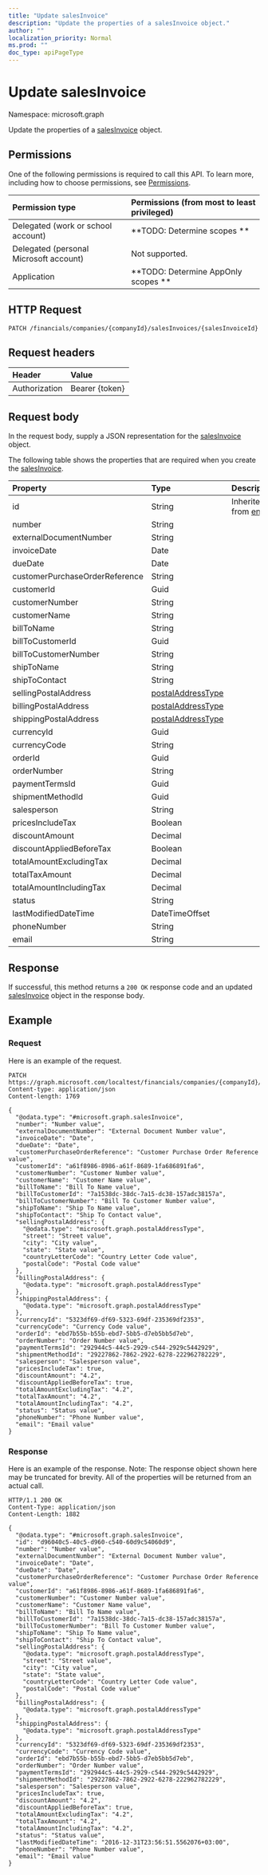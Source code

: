 ```yaml
---
title: "Update salesInvoice"
description: "Update the properties of a salesInvoice object."
author: ""
localization_priority: Normal
ms.prod: ""
doc_type: apiPageType
---
```


# Update salesInvoice

Namespace: microsoft.graph

Update the properties of a [salesInvoice](../resources/salesinvoice.md) object.

## Permissions
One of the following permissions is required to call this API. To learn more, including how to choose permissions, see [Permissions](/concepts/permissions-reference.md).

|Permission type|Permissions (from most to least privileged)|
|:---|:---|
|Delegated (work or school account)|**TODO: Determine scopes **|
|Delegated (personal Microsoft account)|Not supported.|
|Application|**TODO: Determine AppOnly scopes **|

## HTTP Request
<!-- {
  "blockType": "ignored"
}
-->
``` http
PATCH /financials/companies/{companyId}/salesInvoices/{salesInvoiceId}
```

## Request headers
|Header|Value|
|:---|:---|
|Authorization|Bearer {token}|

## Request body
In the request body, supply a JSON representation for the [salesInvoice](../resources/salesinvoice.md) object.

The following table shows the properties that are required when you create the [salesInvoice](../resources/salesinvoice.md).

|Property|Type|Description|
|:---|:---|:---|
|id|String| Inherited from [entity](../resources/entity.md)|
|number|String||
|externalDocumentNumber|String||
|invoiceDate|Date||
|dueDate|Date||
|customerPurchaseOrderReference|String||
|customerId|Guid||
|customerNumber|String||
|customerName|String||
|billToName|String||
|billToCustomerId|Guid||
|billToCustomerNumber|String||
|shipToName|String||
|shipToContact|String||
|sellingPostalAddress|[postalAddressType](../resources/postaladdresstype.md)||
|billingPostalAddress|[postalAddressType](../resources/postaladdresstype.md)||
|shippingPostalAddress|[postalAddressType](../resources/postaladdresstype.md)||
|currencyId|Guid||
|currencyCode|String||
|orderId|Guid||
|orderNumber|String||
|paymentTermsId|Guid||
|shipmentMethodId|Guid||
|salesperson|String||
|pricesIncludeTax|Boolean||
|discountAmount|Decimal||
|discountAppliedBeforeTax|Boolean||
|totalAmountExcludingTax|Decimal||
|totalTaxAmount|Decimal||
|totalAmountIncludingTax|Decimal||
|status|String||
|lastModifiedDateTime|DateTimeOffset||
|phoneNumber|String||
|email|String||



## Response
If successful, this method returns a `200 OK` response code and an updated [salesInvoice](../resources/salesinvoice.md) object in the response body.

## Example

### Request
Here is an example of the request.
<!-- {
  "blockType": "request",
  "name": "update_salesinvoice"
}
-->
``` http
PATCH https://graph.microsoft.com/localtest/financials/companies/{companyId}/salesInvoices/{salesInvoiceId}
Content-type: application/json
Content-length: 1769

{
  "@odata.type": "#microsoft.graph.salesInvoice",
  "number": "Number value",
  "externalDocumentNumber": "External Document Number value",
  "invoiceDate": "Date",
  "dueDate": "Date",
  "customerPurchaseOrderReference": "Customer Purchase Order Reference value",
  "customerId": "a61f8986-8986-a61f-8689-1fa686891fa6",
  "customerNumber": "Customer Number value",
  "customerName": "Customer Name value",
  "billToName": "Bill To Name value",
  "billToCustomerId": "7a1538dc-38dc-7a15-dc38-157adc38157a",
  "billToCustomerNumber": "Bill To Customer Number value",
  "shipToName": "Ship To Name value",
  "shipToContact": "Ship To Contact value",
  "sellingPostalAddress": {
    "@odata.type": "microsoft.graph.postalAddressType",
    "street": "Street value",
    "city": "City value",
    "state": "State value",
    "countryLetterCode": "Country Letter Code value",
    "postalCode": "Postal Code value"
  },
  "billingPostalAddress": {
    "@odata.type": "microsoft.graph.postalAddressType"
  },
  "shippingPostalAddress": {
    "@odata.type": "microsoft.graph.postalAddressType"
  },
  "currencyId": "5323df69-df69-5323-69df-235369df2353",
  "currencyCode": "Currency Code value",
  "orderId": "ebd7b55b-b55b-ebd7-5bb5-d7eb5bb5d7eb",
  "orderNumber": "Order Number value",
  "paymentTermsId": "292944c5-44c5-2929-c544-2929c5442929",
  "shipmentMethodId": "29227862-7862-2922-6278-222962782229",
  "salesperson": "Salesperson value",
  "pricesIncludeTax": true,
  "discountAmount": "4.2",
  "discountAppliedBeforeTax": true,
  "totalAmountExcludingTax": "4.2",
  "totalTaxAmount": "4.2",
  "totalAmountIncludingTax": "4.2",
  "status": "Status value",
  "phoneNumber": "Phone Number value",
  "email": "Email value"
}
```

### Response
Here is an example of the response. Note: The response object shown here may be truncated for brevity. All of the properties will be returned from an actual call.
<!-- {
  "blockType": "response",
  "truncated": true
}
-->
``` http
HTTP/1.1 200 OK
Content-Type: application/json
Content-Length: 1882

{
  "@odata.type": "#microsoft.graph.salesInvoice",
  "id": "d96040c5-40c5-d960-c540-60d9c54060d9",
  "number": "Number value",
  "externalDocumentNumber": "External Document Number value",
  "invoiceDate": "Date",
  "dueDate": "Date",
  "customerPurchaseOrderReference": "Customer Purchase Order Reference value",
  "customerId": "a61f8986-8986-a61f-8689-1fa686891fa6",
  "customerNumber": "Customer Number value",
  "customerName": "Customer Name value",
  "billToName": "Bill To Name value",
  "billToCustomerId": "7a1538dc-38dc-7a15-dc38-157adc38157a",
  "billToCustomerNumber": "Bill To Customer Number value",
  "shipToName": "Ship To Name value",
  "shipToContact": "Ship To Contact value",
  "sellingPostalAddress": {
    "@odata.type": "microsoft.graph.postalAddressType",
    "street": "Street value",
    "city": "City value",
    "state": "State value",
    "countryLetterCode": "Country Letter Code value",
    "postalCode": "Postal Code value"
  },
  "billingPostalAddress": {
    "@odata.type": "microsoft.graph.postalAddressType"
  },
  "shippingPostalAddress": {
    "@odata.type": "microsoft.graph.postalAddressType"
  },
  "currencyId": "5323df69-df69-5323-69df-235369df2353",
  "currencyCode": "Currency Code value",
  "orderId": "ebd7b55b-b55b-ebd7-5bb5-d7eb5bb5d7eb",
  "orderNumber": "Order Number value",
  "paymentTermsId": "292944c5-44c5-2929-c544-2929c5442929",
  "shipmentMethodId": "29227862-7862-2922-6278-222962782229",
  "salesperson": "Salesperson value",
  "pricesIncludeTax": true,
  "discountAmount": "4.2",
  "discountAppliedBeforeTax": true,
  "totalAmountExcludingTax": "4.2",
  "totalTaxAmount": "4.2",
  "totalAmountIncludingTax": "4.2",
  "status": "Status value",
  "lastModifiedDateTime": "2016-12-31T23:56:51.5562076+03:00",
  "phoneNumber": "Phone Number value",
  "email": "Email value"
}
```

